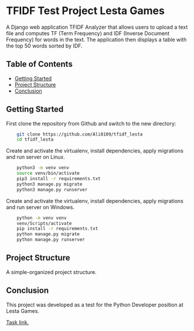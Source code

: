 # TFIDF Test Project Lesta Games

A Django web application TFIDF Analyzer that allows users to upload a text file and computes TF (Term Frequency) and
IDF (Inverse Document Frequency) for words in the text. The application then displays a table with the top 50 words
sorted by IDF.

## Table of Contents

- [Getting Started](#getting-started)
- [Project Structure](#project-structure)
- [Conclusion](#conclusion)

## Getting Started

First clone the repository from Github and switch to the new directory:

```bash
    git clone https://github.com/Ali0109/tfidf_lesta
    cd tfidf_lesta
```

Create and activate the virtualenv, install dependencies, apply migrations and run server on Linux.

```bash
    python3 -m venv venv
    source venv/bin/activate
    pip3 install -r requirements.txt
    python3 manage.py migrate
    python3 manage.py runserver
```

Create and activate the virtualenv, install dependencies, apply migrations and run server on Windows.

```bash
    python -m venv venv
    venv/Scripts/activate
    pip install -r requirements.txt
    python manage.py migrate
    python manage.py runserver
```

## Project Structure

A simple-organized project structure.

## Conclusion
This project was developed as a test for the Python Developer position at Lesta Games.

[Task link.](https://gist.github.com/nonamenix/651852a8943e6a84abdf03ed82dc7518)
